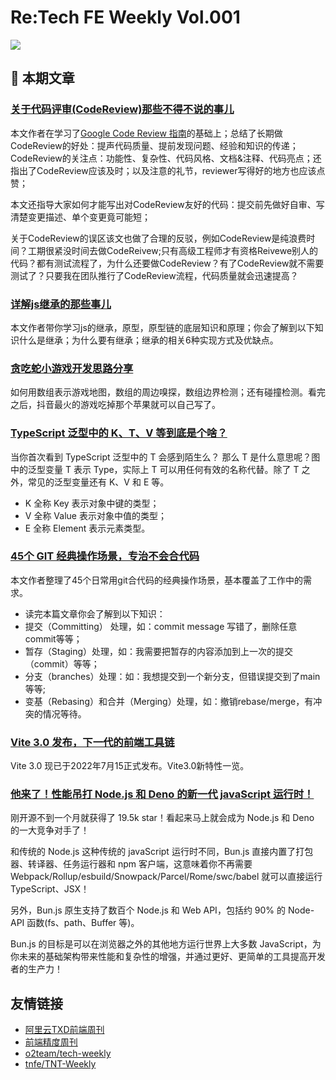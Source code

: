 #  Re:Tech FE Weekly Vol.001

![](https://img.alicdn.com/imgextra/i2/O1CN01Q93IFG1zkvJLH40c6_!!6000000006753-2-tps-2560-1440.png)


## 📝 本期文章

### [关于代码评审(CodeReview)那些不得不说的事儿](https://juejin.cn/post/7100874690884796447)

本文作者在学习了[Google Code Review 指南](https://eng-practices-cn.xindoo.xyz/review/index)的基础上；总结了长期做CodeReview的好处：提声代码质量、提前发现问题、经验和知识的传递；CodeReview的关注点：功能性、复杂性、代码风格、文档&注释、代码亮点；还指出了CodeReview应该及时；以及注意的礼节，reviewer写得好的地方也应该点赞；

本文还指导大家如何才能写出对CodeReview友好的代码：提交前先做好自审、写清楚变更描述、单个变更竟可能短；

关于CodeReview的误区该文也做了合理的反驳，例如CodeReview是纯浪费时间？工期很紧没时间去做CodeReivew;只有高级工程师才有资格Reivewe别人的代码？都有测试流程了，为什么还要做CodeReview？有了CodeReview就不需要测试了？只要我在团队推行了CodeReview流程，代码质量就会迅速提高？


### [详解js继承的那些事儿](https://blog.csdn.net/qq_34574204/article/details/120716964)

本文作者带你学习js的继承，原型，原型链的底层知识和原理；你会了解到以下知识什么是继承；为什么要有继承；继承的相关6种实现方式及优缺点。


### [贪吃蛇小游戏开发思路分享](https://juejin.cn/post/7051411538577457183)

如何用数组表示游戏地图，数组的周边嗅探，数组边界检测；还有碰撞检测。看完之后，抖音最火的游戏吃掉那个苹果就可以自己写了。

### [TypeScript 泛型中的 K、T、V 等到底是个啥？](https://juejin.cn/post/7084410879223005215)

当你首次看到 TypeScript 泛型中的 T 会感到陌生么？
那么 T 是什么意思呢？图中的泛型变量 T 表示 Type，实际上 T 可以用任何有效的名称代替。除了 T 之外，常见的泛型变量还有 K、V 和 E 等。
- K 全称 Key 表示对象中键的类型；
- V 全称 Value 表示对象中值的类型；
- E 全称 Element 表示元素类型。

### [45个 GIT 经典操作场景，专治不会合代码](https://mp.weixin.qq.com/s/2p4m63JdsCjBpVku-WaZyA)

本文作者整理了45个日常用git合代码的经典操作场景，基本覆盖了工作中的需求。

- 读完本篇文章你会了解到以下知识：
- 提交（Committing） 处理，如：commit message 写错了，删除任意commit等等；
- 暂存（Staging）处理，如：我需要把暂存的内容添加到上一次的提交（commit）等等；
- 分支（branches）处理：如：我想提交到一个新分支，但错误提交到了main等等;
- 变基（Rebasing）和合并（Merging）处理，如：撤销rebase/merge，有冲突的情况等待。


### [Vite 3.0 发布，下一代的前端工具链](https://www.oschina.net/news/202953/vite-3-0-released)

Vite 3.0 现已于2022年7月15正式发布。Vite3.0新特性一览。

### [他来了！性能吊打 Node.js 和 Deno 的新一代 javaScript 运行时！](https://mp.weixin.qq.com/s?__biz=Mzg5NDEyMzA2NQ==&mid=2247488883&idx=1&sn=1ec39e6e52849ea2deb2dbbed26cc2df&chksm=c0253825f752b13303aa204bdfa93eb5979999cf5c61224726673f552ab5406ce9a506a6e7b5#rd)

刚开源不到一个月就获得了 19.5k star！看起来马上就会成为 Node.js 和 Deno 的一大竞争对手了！

和传统的 Node.js 这种传统的 javaScript 运行时不同，Bun.js 直接内置了打包器、转译器、任务运行器和 npm 客户端，这意味着你不再需要 Webpack/Rollup/esbuild/Snowpack/Parcel/Rome/swc/babel 就可以直接运行 TypeScript、JSX！

另外，Bun.js 原生支持了数百个 Node.js 和 Web API，包括约 90% 的 Node-API 函数(fs、path、Buffer 等)。

Bun.js 的目标是可以在浏览器之外的其他地方运行世界上大多数 JavaScript，为你未来的基础架构带来性能和复杂性的增强，并通过更好、更简单的工具提高开发者的生产力！


## 友情链接

- [阿里云TXD前端周刊](https://github.com/aliyunfe/weekly)
- [前端精度周刊](https://github.com/ascoders/weekly)
- [o2team/tech-weekly]()
- [tnfe/TNT-Weekly](https://github.com/tnfe/TNT-Weekly/)

